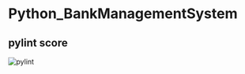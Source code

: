 # Python_BankManagementSystem


## pylint score

![pylint](https://user-images.githubusercontent.com/98818228/163664997-cb602d7f-e4ef-437e-9046-56cfb91011a2.PNG)
